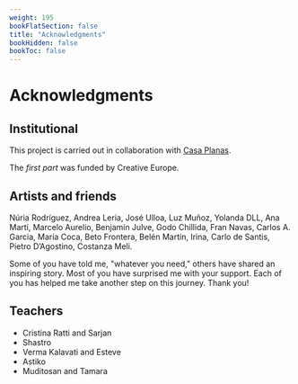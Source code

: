 ```yaml
---
weight: 195
bookFlatSection: false
title: "Acknowledgments"
bookHidden: false
bookToc: false
---
```


# Acknowledgments

## Institutional

This project is carried out in collaboration with [Casa Planas](https://casaplanas.org/).

The _first part_ was funded by Creative Europe.

## Artists and friends

Núria Rodríguez, Andrea Leria, José Ulloa, Luz Muñoz, Yolanda DLL, Ana Martí, Marcelo Aurelio, Benjamín Julve, Godo
Chillida, Fran Navas, Carlos A. Garcia, María Coca, Beto Frontera, Belén Martín, Irina, Carlo de Santis, Pietro
D’Agostino, Costanza Meli.

Some of you have told me, "whatever you need," others have shared an inspiring story. Most of you have surprised me with
your support. Each of you has helped me take another step on this journey. Thank you!

## Teachers

- Cristina Ratti and Sarjan
- Shastro
- Verma Kalavati and Esteve
- Astiko
- Muditosan and Tamara


